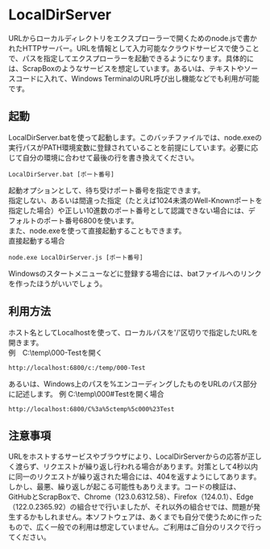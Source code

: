 # LocalDirServer
URLからローカルディレクトリをエクスプローラーで開くためのnode.jsで書かれたHTTPサーバー。URLを情報として入力可能なクラウドサービスで使うことで、パスを指定してエクスプローラーを起動できるようになります。具体的には、ScrapBoxのようなサービスを想定しています。あるいは、テキストやソースコードに入れて、Windows TerminalのURL呼び出し機能などでも利用が可能です。

## 起動
LocalDirServer.batを使って起動します。このバッチファイルでは、node.exeの実行パスがPATH環境変数に登録されていることを前提にしています。必要に応じて自分の環境に合わせて最後の行を書き換えてください。

    LocalDirServer.bat [ポート番号]

起動オプションとして、待ち受けポート番号を指定できます。  
指定しない、あるいは間違った指定（たとえば1024未満のWell-Knownポートを指定した場合）や正しい10進数のポート番号として認識できない場合には、デフォルトのポート番号6800を使います。  
また、node.exeを使って直接起動することもできます。  
直接起動する場合

    node.exe LocalDirServer.js [ポート番号]

Windowsのスタートメニューなどに登録する場合には、batファイルへのリンクを作ったほうがいいでしょう。  
## 利用方法
ホスト名としてLocalhostを使って、ローカルパスを'/'区切りで指定したURLを開きます。  
例　C:\temp\000-Testを開く

    http://localhost:6800/c:/temp/000-Test

あるいは、Windows上のパスを%エンコーディングしたものをURLのパス部分に記述します。
例 C:\temp\000#Testを開く場合

    http://localhost:6800/C%3a%5ctemp%5c000%23Test

## 注意事項
URLをホストするサービスやブラウザにより、LocalDirServerからの応答が正しく渡らず、リクエストが繰り返し行われる場合があります。対策として4秒以内に同一のリクエストが繰り返された場合には、404を返すようにしてあります。しかし、最悪、繰り返しが起こる可能性もありえます。コードの検証は、GitHubとScrapBoxで、Chrome（123.0.6312.58）、Firefox（124.0.1）、Edge（122.0.2365.92）の組合せで行いましたが、それ以外の組合せでは、問題が発生するかもしれません。本ソフトウェアは、あくまでも自分で使うために作ったもので、広く一般での利用は想定していません。ご利用はご自分のリスクで行ってください。
